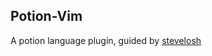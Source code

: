 ## Potion-Vim

A potion language plugin, guided by [stevelosh](http://learnvimscriptthehardway.stevelosh.com/)
